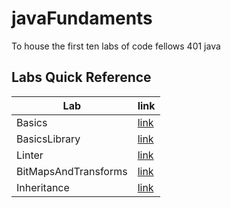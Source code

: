 # javaFundaments
To house the first ten labs of code fellows 401 java

## Labs Quick Reference
| Lab                 | link                                                        |
|---------------------|-------------------------------------------------------------|
| Basics              | [link](/src/main/java/javaFundaments/basics/)               | 
| BasicsLibrary       | [link](/src/main/java/javaFundaments/basicsLibrary/)        |
| Linter              | [link](/src/main/java/javaFundaments/linter/)               |
| BitMapsAndTransforms| [link](/src/main/java/javaFundaments/bitMapsAndTransforms/) |
| Inheritance         | [link](/src/main/java/javaFundaments/inheritance/)          |

